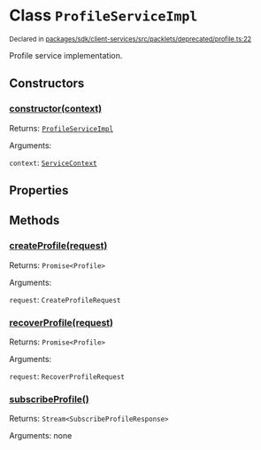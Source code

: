 # Class `ProfileServiceImpl`
<sub>Declared in [packages/sdk/client-services/src/packlets/deprecated/profile.ts:22](https://github.com/dxos/protocols/blob/main/packages/sdk/client-services/src/packlets/deprecated/profile.ts#L22)</sub>


Profile service implementation.

## Constructors
### [constructor(context)](https://github.com/dxos/protocols/blob/main/packages/sdk/client-services/src/packlets/deprecated/profile.ts#L25)


Returns: <code>[ProfileServiceImpl](/api/@dxos/client-services/classes/ProfileServiceImpl)</code>

Arguments: 

`context`: <code>[ServiceContext](/api/@dxos/client-services/classes/ServiceContext)</code>

## Properties

## Methods
### [createProfile(request)](https://github.com/dxos/protocols/blob/main/packages/sdk/client-services/src/packlets/deprecated/profile.ts#L45)


Returns: <code>Promise&lt;Profile&gt;</code>

Arguments: 

`request`: <code>CreateProfileRequest</code>
### [recoverProfile(request)](https://github.com/dxos/protocols/blob/main/packages/sdk/client-services/src/packlets/deprecated/profile.ts#L56)


Returns: <code>Promise&lt;Profile&gt;</code>

Arguments: 

`request`: <code>RecoverProfileRequest</code>
### [subscribeProfile()](https://github.com/dxos/protocols/blob/main/packages/sdk/client-services/src/packlets/deprecated/profile.ts#L27)


Returns: <code>Stream&lt;SubscribeProfileResponse&gt;</code>

Arguments: none